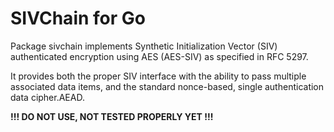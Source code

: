 # SIVChain for Go

Package sivchain implements Synthetic Initialization Vector (SIV) authenticated
encryption using AES (AES-SIV) as specified in RFC 5297.

It provides both the proper SIV interface with the ability to pass multiple
associated data items, and the standard nonce-based, single authentication
data cipher.AEAD.

**!!! DO NOT USE, NOT TESTED PROPERLY YET !!!**
